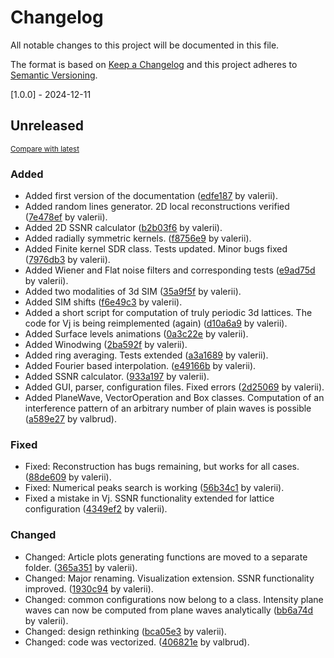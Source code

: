 # Changelog

All notable changes to this project will be documented in this file.

The format is based on [Keep a Changelog](http://keepachangelog.com/en/1.0.0/)
and this project adheres to [Semantic Versioning](http://semver.org/spec/v2.0.0.html).

[1.0.0] - 2024-12-11

<!-- insertion marker -->
## Unreleased

<small>[Compare with latest](https://github.com/valbrud/SIM/compare/a558b5f90a910f6db23b274403aa1022bb1fe4de...HEAD)</small>

### Added

- Added first version of the documentation ([edfe187](https://github.com/valbrud/SIM/commit/edfe187c6ce45b7f2a43c17fa05e9e4d7bb5b2b3) by valerii).
- Added random lines generator. 2D local reconstructions verified ([7e478ef](https://github.com/valbrud/SIM/commit/7e478ef6b6404e6b0bf62df7308a071c60341058) by valerii).
- Added 2D SSNR calculator ([b2b03f6](https://github.com/valbrud/SIM/commit/b2b03f6f79a0d7bcb0ec5a9dadf64e4331658d0c) by valerii).
- Added radially symmetric kernels. ([f8756e9](https://github.com/valbrud/SIM/commit/f8756e95478eb2f61e4bebbda98529fd40076a5c) by valerii).
- Added Finite kernel SDR class. Tests updated. Minor bugs fixed ([7976db3](https://github.com/valbrud/SIM/commit/7976db3c4b3b5d77ca05fc16e5b39a4f7b0e5c13) by valerii).
- Added Wiener and Flat noise filters and corresponding tests ([e9ad75d](https://github.com/valbrud/SIM/commit/e9ad75d874273c3db843bfd39b2c81c636002460) by valerii).
- Added two modalities of 3d SIM ([35a9f5f](https://github.com/valbrud/SIM/commit/35a9f5f638013092c60c43314c910f7bd2b993f9) by valerii).
- Added SIM shifts ([f6e49c3](https://github.com/valbrud/SIM/commit/f6e49c3d1c8d3dda57870389d0d46b1b4bd79982) by valerii).
- Added a short script for computation of truly periodic 3d lattices. The code for Vj is being reimplemented (again) ([d10a6a9](https://github.com/valbrud/SIM/commit/d10a6a9d655bf9c66f74d5804b3ae68cf95415a7) by valerii).
- Added Surface levels animations ([0a3c22e](https://github.com/valbrud/SIM/commit/0a3c22ec59c2e3b7641b33e494a98f8036d4f951) by valerii).
- Added Winodwing ([2ba592f](https://github.com/valbrud/SIM/commit/2ba592f2f0cc1cae49fad63aef78ab84b55829cd) by valerii).
- Added ring averaging. Tests extended ([a3a1689](https://github.com/valbrud/SIM/commit/a3a1689beefd1d6193ef6a8fe5266d0c0bc3716f) by valerii).
- Added Fourier based interpolation. ([e49166b](https://github.com/valbrud/SIM/commit/e49166b43848ef9977d6fc279725f8fd5bdd06d1) by valerii).
- Added SSNR calculator. ([933a197](https://github.com/valbrud/SIM/commit/933a1977b9997801d0f55875d8be0a6aec43fa7a) by valerii).
- Added GUI, parser, configuration files. Fixed errors ([2d25069](https://github.com/valbrud/SIM/commit/2d2506931215701cd81f878e21eeb8756310541c) by valerii).
- Added PlaneWave, VectorOperation and Box classes. Computation of an interference pattern of an arbitrary number of plain waves is possible ([a589e27](https://github.com/valbrud/SIM/commit/a589e279a2c41099fc9e04721fe61842a306d327) by valbrud).

### Fixed

- Fixed: Reconstruction has bugs remaining, but works for all cases. ([88de609](https://github.com/valbrud/SIM/commit/88de6090d7ceab890259f55ff470f2973017f3fd) by valerii).
- Fixed: Numerical peaks search is working ([56b34c1](https://github.com/valbrud/SIM/commit/56b34c126e348ba98b2352d5f4f4338e2b42e94c) by valerii).
- Fixed a mistake in Vj. SSNR functionality extended for lattice configuration ([4349ef2](https://github.com/valbrud/SIM/commit/4349ef2df7cab42e1f9fbe8c6cf1fd2a4b33bf95) by valerii).

### Changed

- Changed: Article plots generating functions are moved to a separate folder. ([365a351](https://github.com/valbrud/SIM/commit/365a3511b3b98e54a2e857da1bba4d93fae2d32f) by valerii).
- Changed: Major renaming. Visualization extension. SSNR functionality improved. ([1930c94](https://github.com/valbrud/SIM/commit/1930c94f56e13d4a659e2a8c4bd04e7990d1083e) by valerii).
- Changed: common configurations now belong to a class. Intensity plane waves can now be computed from plane waves analytically ([bb6a74d](https://github.com/valbrud/SIM/commit/bb6a74d9ccc6f3590add084c921748524720bf35) by valerii).
- Changed: design rethinking ([bca05e3](https://github.com/valbrud/SIM/commit/bca05e3735611374ef650f773efe91b2caaa7543) by valerii).
- Changed: code was vectorized. ([406821e](https://github.com/valbrud/SIM/commit/406821ee1231be37074e7e35f99327a91db9ffe6) by valbrud).

<!-- insertion marker -->
